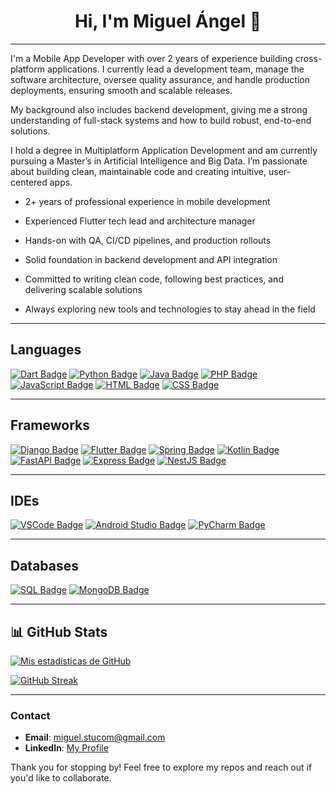 <h1 align="center">Hi, I'm Miguel Ángel 👋</h1>

---

I'm a Mobile App Developer with over 2 years of experience building cross-platform applications.  I currently lead a development team, manage the software architecture, oversee quality assurance, and handle production deployments, ensuring smooth and scalable releases.

My background also includes backend development, giving me a strong understanding of full-stack systems and how to build robust, end-to-end solutions.

I hold a degree in Multiplatform Application Development and am currently pursuing a Master’s in Artificial Intelligence and Big Data. I’m passionate about building clean, maintainable code and creating intuitive, user-centered apps.

- 2+ years of professional experience in mobile development

- Experienced Flutter tech lead and architecture manager

- Hands-on with QA, CI/CD pipelines, and production rollouts

- Solid foundation in backend development and API integration

- Committed to writing clean code, following best practices, and delivering scalable solutions

- Always exploring new tools and technologies to stay ahead in the field

---

## Languages

[![Dart Badge](https://img.shields.io/badge/-Dart-0175C2?logo=dart&logoColor=fff&style=flat-square)](https://dart.dev/)
[![Python Badge](https://img.shields.io/badge/-Python-3776AB?logo=python&logoColor=fff&style=flat-square)](https://www.python.org/)
[![Java Badge](https://img.shields.io/badge/-Java-007396?logo=java&logoColor=fff&style=flat-square)](https://www.java.com/)
[![PHP Badge](https://img.shields.io/badge/-PHP-777BB4?logo=php&logoColor=fff&style=flat-square)](https://www.php.net/)
[![JavaScript Badge](https://img.shields.io/badge/-JavaScript-F7DF1E?logo=javascript&logoColor=000&style=flat-square)](https://developer.mozilla.org/en-US/docs/Web/JavaScript)
[![HTML Badge](https://img.shields.io/badge/-HTML-E34F26?logo=html5&logoColor=fff&style=flat-square)](https://developer.mozilla.org/en-US/docs/Web/HTML)
[![CSS Badge](https://img.shields.io/badge/-CSS-1572B6?logo=css3&logoColor=fff&style=flat-square)](https://developer.mozilla.org/en-US/docs/Web/CSS)

---

## Frameworks

[![Django Badge](https://img.shields.io/badge/-Django-092E20?logo=django&logoColor=white&style=flat-square)](https://www.djangoproject.com/)
[![Flutter Badge](https://img.shields.io/badge/-Flutter-02569B?logo=flutter&logoColor=white&style=flat-square)](https://flutter.dev/)
[![Spring Badge](https://img.shields.io/badge/-Spring-6DB33F?logo=spring&logoColor=white&style=flat-square)](https://spring.io/)
[![Kotlin Badge](https://img.shields.io/badge/-Kotlin-0095D5?logo=kotlin&logoColor=fff&style=flat-square)](https://kotlinlang.org/)
[![FastAPI Badge](https://img.shields.io/badge/-FastAPI-009688?logo=fastapi&logoColor=white&style=flat-square)](https://fastapi.tiangolo.com/)
[![Express Badge](https://img.shields.io/badge/-Express-000000?logo=express&logoColor=white&style=flat-square)](https://expressjs.com/)
[![NestJS Badge](https://img.shields.io/badge/-NestJS-E0234E?logo=nestjs&logoColor=white&style=flat-square)](https://nestjs.com/)

---

## IDEs

[![VSCode Badge](https://img.shields.io/badge/-VS%20Code-007ACC?logo=visual-studio-code&logoColor=white&style=flat-square)](https://code.visualstudio.com/)
[![Android Studio Badge](https://img.shields.io/badge/-Android%20Studio-3DDC84?logo=android-studio&logoColor=white&style=flat-square)](https://developer.android.com/studio)
[![PyCharm Badge](https://img.shields.io/badge/-PyCharm-000000?logo=pycharm&logoColor=white&style=flat-square)](https://www.jetbrains.com/pycharm/)

---

## Databases

[![SQL Badge](https://img.shields.io/badge/-SQL-336791?style=flat-square&logo=postgresql&logoColor=white)](https://www.postgresql.org/)
[![MongoDB Badge](https://img.shields.io/badge/-MongoDB-47A248?logo=mongodb&logoColor=fff&style=flat-square)](https://www.mongodb.com/)

---

## 📊 GitHub Stats

[![Mis estadísticas de GitHub](https://github-readme-stats.vercel.app/api?username=Miguelstucom&show_icons=true&theme=dracula)](https://github.com/anuraghazra/github-readme-stats)

[![GitHub Streak](http://github-readme-streak-stats.herokuapp.com?user=Miguelstucom&theme=dracula)](https://git.io/streak-stats)

---

### Contact

- **Email**: [miguel.stucom@gmail.com](mailto:miguel.stucom@gmail.com)  
- **LinkedIn**: [My Profile](https://www.linkedin.com/in/miguel-%C3%A1ngel-v%C3%A1zquez-7b6260185/)

Thank you for stopping by! Feel free to explore my repos and reach out if you'd like to collaborate.
